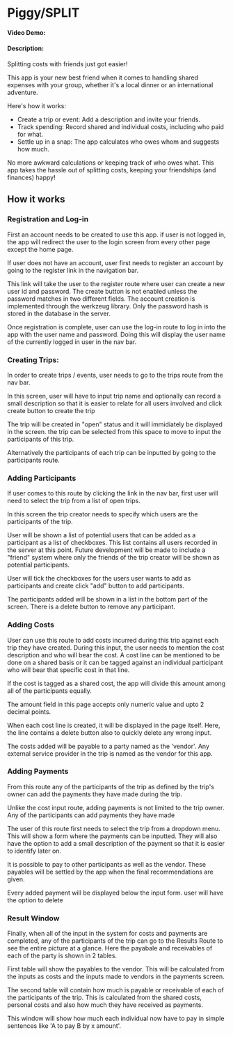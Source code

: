 # Piggy/SPLIT
#### Video Demo:  <URL HERE>
#### Description:
Splitting costs with friends just got easier!

This app is your new best friend when it comes to handling shared expenses with your group, whether it's a local dinner or an international adventure.

Here's how it works:

+ Create a trip or event: Add a description and invite your friends.
+ Track spending: Record shared and individual costs, including who paid for what.
+ Settle up in a snap: The app calculates who owes whom and suggests how much.

No more awkward calculations or keeping track of who owes what. This app takes the hassle out of splitting costs, keeping your friendships (and finances) happy!

## How it works

### Registration and Log-in

First an account needs to be created to use this app. if user is not logged in, the app will redirect the user to the login screen from every other page except the home page. 

If user does not have an account, user first needs to register an account by going to the register link in the navigation bar.

This link will take the user to the register route where user can create a new user id and password. The create button is not enabled unless the password matches in two different fields. The account creation is implemented through the werkzeug library. Only the password hash is stored in the database in the server.

Once registration is complete, user can use the log-in route to log in into the app with the user name and password. Doing this will display the user name of the currently logged in user in the nav bar.

### Creating Trips:

In order to create trips / events, user needs to go to the trips route from the nav bar. 

In this screen, user will have to input trip name and optionally can record a small description so that it is easier to relate for all users involved and click create button to create the trip

The trip will be created in "open" status and it will immidiately be displayed in the screen. the trip can be selected from this space to move to input the participants of this trip.

Alternatively the participants of each trip can be inputted by going to the participants route. 

### Adding Participants

If user comes to this route by clicking the link in the nav bar, first user will need to select the trip from a list of open trips. 

In this screen the trip creator needs to specify which users are the participants of the trip. 

User will be shown a list of potential users that can be added as a participant as a list of checkboxes. This list contains all users recorded in the server at this point. Future development will be made to include a "friend" system where only the friends of the trip creator will be shown as potential participants. 

User will tick the checkboxes for the users user wants to add as participants and create click "add" button to add participants. 

The participants added will be shown in a list in the bottom part of the screen. There is a delete button to remove any participant.

###  Adding Costs

User can use this route to add costs incurred during this trip against each trip they have created. During this input, the user needs to mention the cost description and who will bear the cost. A cost line can be mentioned to be done on a shared basis or it can be tagged against an individual participant who will bear that specific cost in that line.

If the cost is tagged as a shared cost, the app will divide this amount among all of the participants equally. 

The amount field in this page accepts only numeric value and upto 2 decimal points. 

When each cost line is created, it will be displayed in the page itself. Here, the line contains a delete button also to quickly delete any wrong input.

The costs added will be payable to a party named as the 'vendor'. Any external service provider in the trip is named as the vendor for this app.

### Adding Payments 

From this route any of the participants of the trip as defined by the trip's owner can add the payments they have made during the trip. 

Unlike the cost input route, adding payments is not limited to the trip owner. Any of the participants can add payments they have made

The user of this route first needs to select the trip from a dropdown menu. This will show a form where the payments can be inputted. They will also have the option to add a small description of the payment so that it is easier to identify later on.

It is possible to pay to other participants as well as the vendor. These payables will be settled by the app when the final recommendations are given. 

Every added payment will be displayed below the input form. user will have the option to delete

### Result Window

Finally, when all of the input in the system for costs and payments are completed, any of the participants of the trip can go to the Results Route to see the entire picture at a glance. Here the payabale and receivables of each of the party is shown in 2 tables. 

First table will show the payables to the vendor. This will be calculated from the inputs as costs and the inputs made to vendors in the payments screen. 

The second table will contain how much is payable or receivable of each of the participants of the trip. This is calculated from the shared costs, personal costs and also how much they have received as payments. 

This window will show how much each individual now have to pay in simple sentences like 'A to pay B by x amount'.